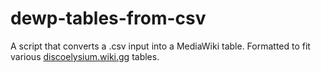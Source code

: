 # dewp-tables-from-csv
A script that converts a .csv input into a MediaWiki table. Formatted to fit various [discoelysium.wiki.gg](https://discoelysium.wiki.gg/) tables.
